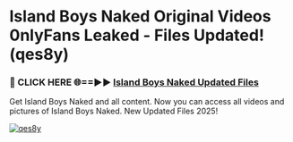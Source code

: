 # Island Boys Naked Original Videos 0nlyFans Leaked - Files Updated! (qes8y)

<h3>🔴 CLICK HERE 🌐==►► <a href="https://tinyurl.com/up5wt9bj" rel="nofollow">Island Boys Naked Updated Files</a></h3>

Get Island Boys Naked and all content. Now you can access all videos and pictures of Island Boys Naked. New Updated Files 2025!

[![qes8y](https://i.imgur.com/ABiUzMV.gif)](https://tinyurl.com/up5wt9bj)
